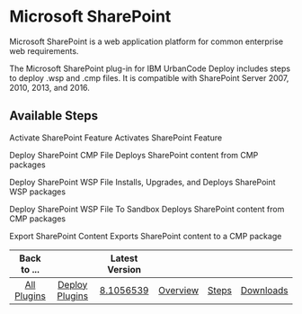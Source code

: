
Microsoft SharePoint
====================


Microsoft SharePoint is a web application platform for common enterprise web requirements.


The Microsoft SharePoint plug-in for IBM UrbanCode Deploy includes steps to deploy .wsp and .cmp files. It is compatible with SharePoint Server 2007, 2010, 2013, and 2016.



Available Steps
---------------


Activate SharePoint Feature Activates SharePoint Feature


Deploy SharePoint CMP File Deploys SharePoint content from CMP packages


Deploy SharePoint WSP File Installs, Upgrades, and Deploys SharePoint WSP packages


Deploy SharePoint WSP File To Sandbox Deploys SharePoint content from CMP packages


Export SharePoint Content Exports SharePoint content to a CMP package





|Back to ...||Latest Version||||
| :---: | :---: | :---: | :---: | :---: | :---: |
|[All Plugins](../../index.md)|[Deploy Plugins](../README.md)|[8.1056539](https://raw.githubusercontent.com/UrbanCode/IBM-UCD-PLUGINS/main/files/Sharepoint/Sharepoint-8.1056539.zip)|[Overview](overview.md)|[Steps](steps.md)|[Downloads](downloads.md)|
